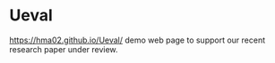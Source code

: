 # Ueval

https://hma02.github.io/Ueval/
demo web page to support our recent research paper under review.
